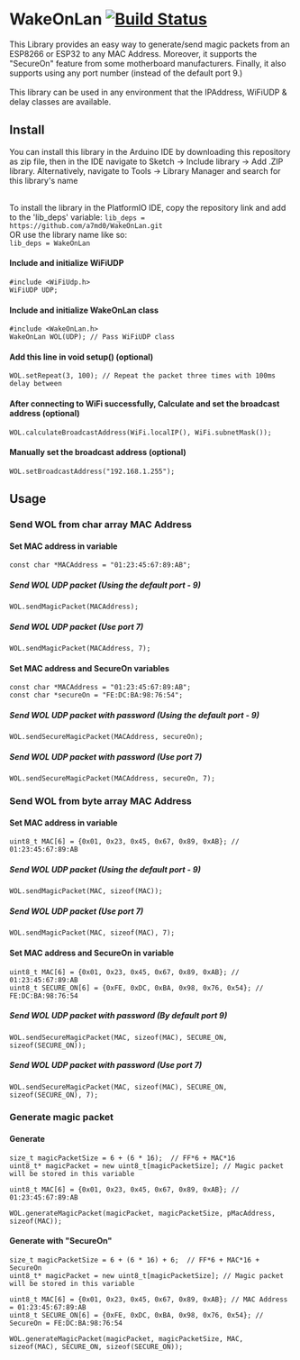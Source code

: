 # WakeOnLan [![Build Status](https://travis-ci.com/a7md0/WakeOnLan.svg?branch=master)](https://travis-ci.com/a7md0/WakeOnLan)
This Library provides an easy way to generate/send magic packets from an ESP8266 or ESP32 to any MAC Address. Moreover, it supports the "SecureOn" feature from some motherboard manufacturers. Finally, it also supports using any port number (instead of the default port 9.)<br /><br />
This library can be used in any environment that the IPAddress, WiFiUDP & delay classes are available.

## **Install**
You can install this library in the Arduino IDE by downloading this repository as zip file, then in the IDE navigate to Sketch -> Include library -> Add .ZIP library. Alternatively, navigate to Tools -> Library Manager and search for this library's name<br /><br />

To install the library in the PlatformIO IDE, copy the repository link and add to the 'lib_deps' variable:
`lib_deps = https://github.com/a7md0/WakeOnLan.git`  
 OR use the library name like so:  
`lib_deps = WakeOnLan`

#### Include and initialize WiFiUDP
```
#include <WiFiUdp.h>
WiFiUDP UDP;
```

#### Include and initialize WakeOnLan class
```
#include <WakeOnLan.h>
WakeOnLan WOL(UDP); // Pass WiFiUDP class
```

#### Add this line in void setup() (optional)

`WOL.setRepeat(3, 100); // Repeat the packet three times with 100ms delay between`

#### After connecting to WiFi successfully, Calculate and set the broadcast address (optional)
`WOL.calculateBroadcastAddress(WiFi.localIP(), WiFi.subnetMask());`

#### Manually set the broadcast address (optional)
`WOL.setBroadcastAddress("192.168.1.255");`
  
## **Usage**

### **Send WOL from char array MAC Address**

#### Set MAC address in variable
```
const char *MACAddress = "01:23:45:67:89:AB";
```

##### Send WOL UDP packet (Using the default port - 9)
`WOL.sendMagicPacket(MACAddress);`

##### Send WOL UDP packet (Use port 7)
`WOL.sendMagicPacket(MACAddress, 7);`


#### Set MAC address and SecureOn variables
```
const char *MACAddress = "01:23:45:67:89:AB";
const char *secureOn = "FE:DC:BA:98:76:54";
```

##### Send WOL UDP packet with password (Using the default port - 9)
`WOL.sendSecureMagicPacket(MACAddress, secureOn);`

##### Send WOL UDP packet with password (Use port 7)
`WOL.sendSecureMagicPacket(MACAddress, secureOn, 7);`
  
### **Send WOL from byte array MAC Address**

#### Set MAC address in variable
```
uint8_t MAC[6] = {0x01, 0x23, 0x45, 0x67, 0x89, 0xAB}; // 01:23:45:67:89:AB
```

##### Send WOL UDP packet (Using the default port - 9)
`WOL.sendMagicPacket(MAC, sizeof(MAC));`

##### Send WOL UDP packet (Use port 7)
`WOL.sendMagicPacket(MAC, sizeof(MAC), 7);`


#### Set MAC address and SecureOn in variable
```
uint8_t MAC[6] = {0x01, 0x23, 0x45, 0x67, 0x89, 0xAB}; // 01:23:45:67:89:AB
uint8_t SECURE_ON[6] = {0xFE, 0xDC, 0xBA, 0x98, 0x76, 0x54}; // FE:DC:BA:98:76:54
```

##### Send WOL UDP packet with password (By default port 9)
`WOL.sendSecureMagicPacket(MAC, sizeof(MAC), SECURE_ON, sizeof(SECURE_ON));`

##### Send WOL UDP packet with password (Use port 7)
`WOL.sendSecureMagicPacket(MAC, sizeof(MAC), SECURE_ON, sizeof(SECURE_ON), 7);`


### **Generate magic packet**

#### Generate
```
size_t magicPacketSize = 6 + (6 * 16);  // FF*6 + MAC*16
uint8_t* magicPacket = new uint8_t[magicPacketSize]; // Magic packet will be stored in this variable

uint8_t MAC[6] = {0x01, 0x23, 0x45, 0x67, 0x89, 0xAB}; // 01:23:45:67:89:AB

WOL.generateMagicPacket(magicPacket, magicPacketSize, pMacAddress, sizeof(MAC));
```

#### Generate with "SecureOn"
```
size_t magicPacketSize = 6 + (6 * 16) + 6;  // FF*6 + MAC*16 + SecureOn
uint8_t* magicPacket = new uint8_t[magicPacketSize]; // Magic packet will be stored in this variable

uint8_t MAC[6] = {0x01, 0x23, 0x45, 0x67, 0x89, 0xAB}; // MAC Address = 01:23:45:67:89:AB
uint8_t SECURE_ON[6] = {0xFE, 0xDC, 0xBA, 0x98, 0x76, 0x54}; // SecureOn = FE:DC:BA:98:76:54

WOL.generateMagicPacket(magicPacket, magicPacketSize, MAC, sizeof(MAC), SECURE_ON, sizeof(SECURE_ON));
```
